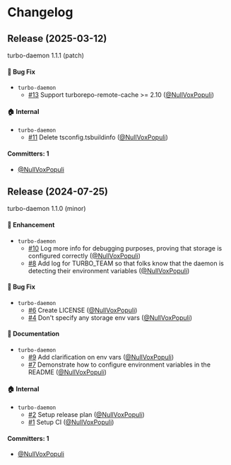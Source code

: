 # Changelog

## Release (2025-03-12)

turbo-daemon 1.1.1 (patch)

#### :bug: Bug Fix
* `turbo-daemon`
  * [#13](https://github.com/NullVoxPopuli/turbo-daemon/pull/13) Support turborepo-remote-cache >= 2.10 ([@NullVoxPopuli](https://github.com/NullVoxPopuli))

#### :house: Internal
* `turbo-daemon`
  * [#11](https://github.com/NullVoxPopuli/turbo-daemon/pull/11) Delete tsconfig.tsbuildinfo ([@NullVoxPopuli](https://github.com/NullVoxPopuli))

#### Committers: 1
- [@NullVoxPopuli](https://github.com/NullVoxPopuli)

## Release (2024-07-25)

turbo-daemon 1.1.0 (minor)

#### :rocket: Enhancement
* `turbo-daemon`
  * [#10](https://github.com/NullVoxPopuli/turbo-daemon/pull/10) Log more info for debugging purposes, proving that storage is configured correctly ([@NullVoxPopuli](https://github.com/NullVoxPopuli))
  * [#8](https://github.com/NullVoxPopuli/turbo-daemon/pull/8) Add log for TURBO_TEAM so that folks know that the daemon is detecting their environment variables ([@NullVoxPopuli](https://github.com/NullVoxPopuli))

#### :bug: Bug Fix
* `turbo-daemon`
  * [#6](https://github.com/NullVoxPopuli/turbo-daemon/pull/6) Create LICENSE ([@NullVoxPopuli](https://github.com/NullVoxPopuli))
  * [#4](https://github.com/NullVoxPopuli/turbo-daemon/pull/4) Don't specify any storage env vars ([@NullVoxPopuli](https://github.com/NullVoxPopuli))

#### :memo: Documentation
* `turbo-daemon`
  * [#9](https://github.com/NullVoxPopuli/turbo-daemon/pull/9) Add clarification on env vars ([@NullVoxPopuli](https://github.com/NullVoxPopuli))
  * [#7](https://github.com/NullVoxPopuli/turbo-daemon/pull/7) Demonstrate how to configure environment variables in the README ([@NullVoxPopuli](https://github.com/NullVoxPopuli))

#### :house: Internal
* `turbo-daemon`
  * [#2](https://github.com/NullVoxPopuli/turbo-daemon/pull/2) Setup release plan ([@NullVoxPopuli](https://github.com/NullVoxPopuli))
  * [#1](https://github.com/NullVoxPopuli/turbo-daemon/pull/1) Setup CI ([@NullVoxPopuli](https://github.com/NullVoxPopuli))

#### Committers: 1
- [@NullVoxPopuli](https://github.com/NullVoxPopuli)
